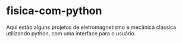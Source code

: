 # fisica-com-python
Aqui estão alguns projetos de eletromagnetismo e mecânica clássica utilizando python, com uma interface para o usuário. 
